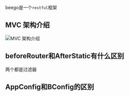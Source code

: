 beego是一个`restful`框架

## MVC 架构介绍
![MVC 架构介绍](https://beego.me/docs/images/detail.png)

## beforeRouter和AfterStatic有什么区别
两个都是过滤器

## AppConfig和BConfig的区别